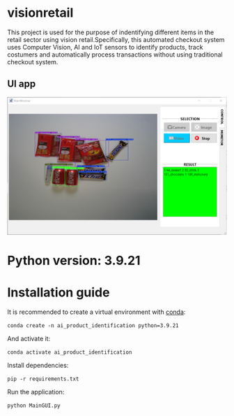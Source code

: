# visionretail
This project is used for the purpose of indentifying different items in the retail sector using vision retail.Specifically, this automated checkout system uses Computer Vision, AI and IoT sensors to identify products, track costumers and automatically process transactions without using traditional checkout system.
## UI app
![UI screenshot](demo/UIapp.PNG)
# Python version: 3.9.21
# Installation guide 
It is recommended to create a virtual environment with [conda](https://docs.conda.io/projects/conda/en/latest/user-guide/install/index.html):
```console
conda create -n ai_product_identification python=3.9.21
```
And activate it:
```console
conda activate ai_product_identification
```
Install dependencies:
```console
pip -r requirements.txt
```
Run the application:
```console
python MainGUI.py